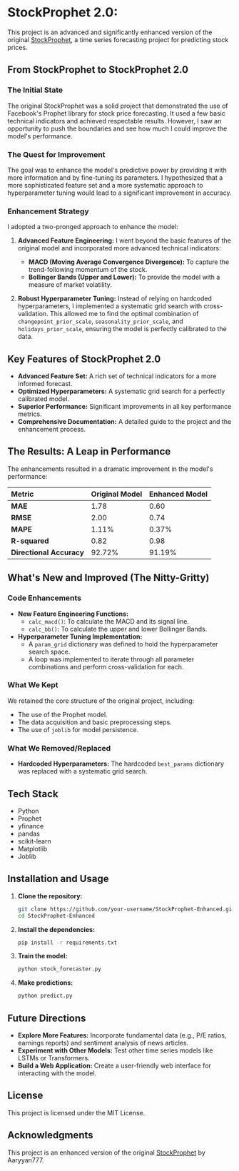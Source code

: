 # StockProphet 2.0:

This project is an advanced and significantly enhanced version of the original [StockProphet](https://github.com/Aaryyan777/StockProphet), a time series forecasting project for predicting stock prices.

## From StockProphet to StockProphet 2.0

### The Initial State

The original StockProphet was a solid project that demonstrated the use of Facebook's Prophet library for stock price forecasting. It used a few basic technical indicators and achieved respectable results. However, I saw an opportunity to push the boundaries and see how much I could improve the model's performance.

### The Quest for Improvement

The goal was to enhance the model's predictive power by providing it with more information and by fine-tuning its parameters. I hypothesized that a more sophisticated feature set and a more systematic approach to hyperparameter tuning would lead to a significant improvement in accuracy.

### Enhancement Strategy

I adopted a two-pronged approach to enhance the model:

1.  **Advanced Feature Engineering:** I went beyond the basic features of the original model and incorporated more advanced technical indicators:
    *   **MACD (Moving Average Convergence Divergence):** To capture the trend-following momentum of the stock.
    *   **Bollinger Bands (Upper and Lower):** To provide the model with a measure of market volatility.

2.  **Robust Hyperparameter Tuning:** Instead of relying on hardcoded hyperparameters, I implemented a systematic grid search with cross-validation. This allowed me to find the optimal combination of `changepoint_prior_scale`, `seasonality_prior_scale`, and `holidays_prior_scale`, ensuring the model is perfectly calibrated to the data.

## Key Features of StockProphet 2.0

-   **Advanced Feature Set:** A rich set of technical indicators for a more informed forecast.
-   **Optimized Hyperparameters:** A systematic grid search for a perfectly calibrated model.
-   **Superior Performance:** Significant improvements in all key performance metrics.
-   **Comprehensive Documentation:** A detailed guide to the project and the enhancement process.

## The Results: A Leap in Performance

The enhancements resulted in a dramatic improvement in the model's performance:

| Metric                 | Original Model | Enhanced Model |
| :--------------------- | :------------- | :------------- |
| **MAE**                | 1.78           | 0.60           |
| **RMSE**               | 2.00           | 0.74           |
| **MAPE**               | 1.11%          | 0.37%          |
| **R-squared**          | 0.82           | 0.98           |
| **Directional Accuracy** | 92.72%         | 91.19%         |

## What's New and Improved (The Nitty-Gritty)

### Code Enhancements

-   **New Feature Engineering Functions:**
    -   `calc_macd()`: To calculate the MACD and its signal line.
    -   `calc_bb()`: To calculate the upper and lower Bollinger Bands.
-   **Hyperparameter Tuning Implementation:**
    -   A `param_grid` dictionary was defined to hold the hyperparameter search space.
    -   A loop was implemented to iterate through all parameter combinations and perform cross-validation for each.

### What We Kept

We retained the core structure of the original project, including:

-   The use of the Prophet model.
-   The data acquisition and basic preprocessing steps.
-   The use of `joblib` for model persistence.

### What We Removed/Replaced

-   **Hardcoded Hyperparameters:** The hardcoded `best_params` dictionary was replaced with a systematic grid search.

## Tech Stack

-   Python
-   Prophet
-   yfinance
-   pandas
-   scikit-learn
-   Matplotlib
-   Joblib

## Installation and Usage

1.  **Clone the repository:**
    ```bash
    git clone https://github.com/your-username/StockProphet-Enhanced.git
    cd StockProphet-Enhanced
    ```
2.  **Install the dependencies:**
    ```bash
    pip install -r requirements.txt
    ```
3.  **Train the model:**
    ```bash
    python stock_forecaster.py
    ```
4.  **Make predictions:**
    ```bash
    python predict.py
    ```


## Future Directions

-   **Explore More Features:** Incorporate fundamental data (e.g., P/E ratios, earnings reports) and sentiment analysis of news articles.
-   **Experiment with Other Models:** Test other time series models like LSTMs or Transformers.
-   **Build a Web Application:** Create a user-friendly web interface for interacting with the model.

## License

This project is licensed under the MIT License.

## Acknowledgments

This project is an enhanced version of the original [StockProphet](https://github.com/Aaryyan777/StockProphet) by Aaryyan777.
